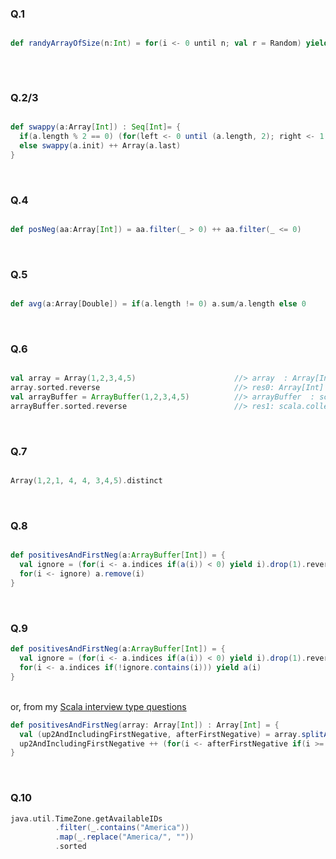 ### Q.1<br>

```scala

def randyArrayOfSize(n:Int) = for(i <- 0 until n; val r = Random) yield r.nextInt
 
```
<br>

### Q.2/3<br>

```scala

def swappy(a:Array[Int]) : Seq[Int]= {
  if(a.length % 2 == 0) (for(left <- 0 until (a.length, 2); right <- 1 to (0,-1)) yield a(left+right))
  else swappy(a.init) ++ Array(a.last)
} 

```
<br>

### Q.4<br>

```scala

def posNeg(aa:Array[Int]) = aa.filter(_ > 0) ++ aa.filter(_ <= 0)

```
<br>


### Q.5<br>

```scala

def avg(a:Array[Double]) = if(a.length != 0) a.sum/a.length else 0

```
<br>


### Q.6<br>

```scala

val array = Array(1,2,3,4,5)                      //> array  : Array[Int] = Array(1, 2, 3, 4, 5)
array.sorted.reverse                              //> res0: Array[Int] = Array(5, 4, 3, 2, 1)
val arrayBuffer = ArrayBuffer(1,2,3,4,5)          //> arrayBuffer  : scala.collection.mutable.ArrayBuffer[Int] = ArrayBuffer(1, 2,
arrayBuffer.sorted.reverse                        //> res1: scala.collection.mutable.ArrayBuffer[Int] = ArrayBuffer(5, 4, 3, 2, 1)

```
<br>

### Q.7<br>

```scala

Array(1,2,1, 4, 4, 3,4,5).distinct

```
<br>


### Q.8<br>

```scala

def positivesAndFirstNeg(a:ArrayBuffer[Int]) = {
  val ignore = (for(i <- a.indices if(a(i)) < 0) yield i).drop(1).reverse
  for(i <- ignore) a.remove(i)
}

```
<br>

### Q.9<br>

```scala
def positivesAndFirstNeg(a:ArrayBuffer[Int]) = {
  val ignore = (for(i <- a.indices if(a(i)) < 0) yield i).drop(1).reverse
  for(i <- a.indices if(!ignore.contains(i))) yield a(i)
} 

```
<br>or, from my [Scala interview type questions](../README.md)<br>

```scala
def positivesAndFirstNeg(array: Array[Int]) : Array[Int] = {
  val (up2AndIncludingFirstNegative, afterFirstNegative) = array.splitAt(array.indexWhere(_ < 0) + 1)
  up2AndIncludingFirstNegative ++ (for(i <- afterFirstNegative if(i >= 0)) yield i)
}

```
<br>

### Q.10<br>

```scala
java.util.TimeZone.getAvailableIDs
		  .filter(_.contains("America"))
		  .map(_.replace("America/", ""))
		  .sorted
```
<br>
